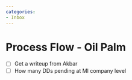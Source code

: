 ```yaml
---
categories:
- Inbox
---
```

# Process Flow - Oil Palm

- [ ] Get a writeup from Akbar
- [ ] How many DDs pending at MI company level